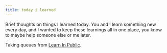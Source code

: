 ```yaml
---
title: today i learned
---
```


Brief thoughts on things I learned today. You and I learn something new every day, and I wanted to keep these learnings
all in one place, you know to maybe help someone else or me later.

Taking queues from <a href="https://www.swyx.io/learn-in-public/" target="_blank">Learn In Public</a>.

